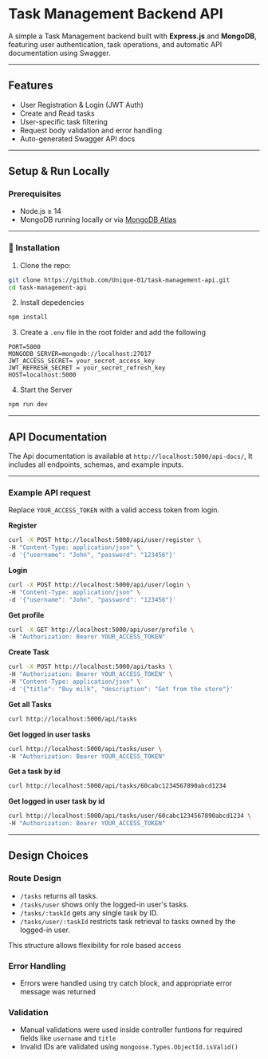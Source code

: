 # Task Management Backend API

A simple a Task Management backend built with **Express.js** and **MongoDB**, featuring user authentication, task operations, and automatic API documentation using Swagger.

---

## Features

-   User Registration & Login (JWT Auth)
-   Create and Read tasks
-   User-specific task filtering
-   Request body validation and error handling
-   Auto-generated Swagger API docs

---

## Setup & Run Locally

### Prerequisites

-   Node.js ≥ 14
-   MongoDB running locally or via [MongoDB Atlas](https://www.mongodb.com/cloud/atlas)

---

### 🔧 Installation

1. Clone the repo:

```bash
git clone https://github.com/Unique-01/task-management-api.git
cd task-management-api
```

2. Install depedencies

```bash
npm install
```

3. Create a `.env` file in the root folder and add the following

```env
PORT=5000
MONGODB_SERVER=mongodb://localhost:27017
JWT_ACCESS_SECRET= your_secret_access_key
JWT_REFRESH_SECRET = your_secret_refresh_key
HOST=localhost:5000
```

4. Start the Server

```bash
npm run dev
```

---

## API Documentation

The Api documentation is available at `http://localhost:5000/api-docs/`, It includes all endpoints, schemas, and example inputs.

---

### Example API request

Replace `YOUR_ACCESS_TOKEN` with a valid access token from login.

**Register**

```bash
curl -X POST http://localhost:5000/api/user/register \
-H "Content-Type: application/json" \
-d '{"username": "John", "password": "123456"}'
```

**Login**

```bash
curl -X POST http://localhost:5000/api/user/login \
-H "Content-Type: application/json" \
-d '{"username": "John", "password": "123456"}'
```

**Get profile**

```bash
curl -X GET http://localhost:5000/api/user/profile \
-H "Authorization: Bearer YOUR_ACCESS_TOKEN"
```

**Create Task**

```bash
curl -X POST http://localhost:5000/api/tasks \
-H "Authorization: Bearer YOUR_ACCESS_TOKEN" \
-H "Content-Type: application/json" \
-d '{"title": "Buy milk", "description": "Get from the store"}'
```

**Get all Tasks**

```bash
curl http://localhost:5000/api/tasks
```

**Get logged in user tasks**

```bash
curl http://localhost:5000/api/tasks/user \
-H "Authorization: Bearer YOUR_ACCESS_TOKEN"
```

**Get a task by id**

```bash
curl http://localhost:5000/api/tasks/60cabc1234567890abcd1234
```

**Get logged in user task by id**

```bash
curl http://localhost:5000/api/tasks/user/60cabc1234567890abcd1234 \
-H "Authorization: Bearer YOUR_ACCESS_TOKEN"
```

---

## Design Choices

### Route Design

-   `/tasks` returns all tasks.
-   `/tasks/user` shows only the logged-in user's tasks.
-   `/tasks/:taskId` gets any single task by ID.
-   `/tasks/user/:taskId` restricts task retrieval to tasks owned by the logged-in user.

This structure allows flexibility for role based access

### Error Handling

-   Errors were handled using try catch block, and appropriate error message was returned

### Validation

-   Manual validations were used inside controller funtions for required fields like `username` and `title`
-   Invalid IDs are validated using `mongoose.Types.ObjectId.isValid()`
